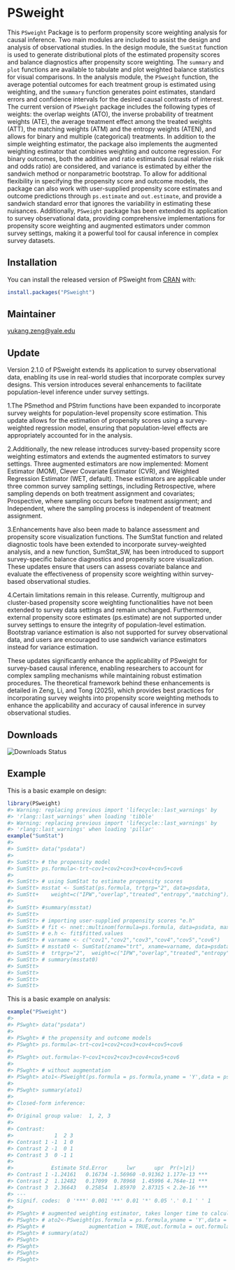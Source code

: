 
<!-- README.md is generated from README.Rmd. Please edit that file -->


# PSweight

This `PSweight` Package is to perform propensity score weighting
analysis for causal inference. Two main modules are included to assist
the design and analysis of observational studies. In the design module,
the `SumStat` function is used to generate distributional plots of the
estimated propensity scores and balance diagnostics after propensity
score weighting. The `summary` and `plot` functions are available to
tabulate and plot weighted balance statistics for visual comparisons. In
the analysis module, the `PSweight` function, the average potential
outcomes for each treatment group is estimated using weighting, and the
`summary` function generates point estimates, standard errors and
confidence intervals for the desired causal contrasts of interest. The
current version of `PSweight` package includes the following types of
weights: the overlap weights (ATO), the inverse probability of treatment
weights (ATE), the average treatment effect among the treated weights
(ATT), the matching weights (ATM) and the entropy weights (ATEN), and
allows for binary and multiple (categorical) treatments. In addition to
the simple weighting estimator, the package also implements the
augmented weighting estimator that combines weighting and outcome
regression. For binary outcomes, both the additive and ratio estimands
(causal relative risk and odds ratio) are considered, and variance is
estimated by either the sandwich method or nonparametric bootstrap. To
allow for additional flexibility in specifying the propensity score and
outcome models, the package can also work with user-supplied propensity
score estimates and outcome predictions through `ps.estimate` and
`out.estimate`, and provide a sandwich standard error that ignores the
variability in estimating these nuisances. Additionally, `PSweight` package has been extended its application to survey observational data, providing comprehensive implementations for propensity score weighting and augmented estimators under common survey settings, making it a powerful tool for causal inference in complex survey datasets.


## Installation

You can install the released version of PSweight from
[CRAN](https://CRAN.R-project.org) with:

``` r
install.packages("PSweight")
```

## Maintainer

yukang.zeng@yale.edu

## Update

Version 2.1.0 of PSweight extends its application to survey observational data, enabling its use in real-world studies that incorporate complex survey designs. This version introduces several enhancements to facilitate population-level inference under survey settings.

1.The PSmethod and PStrim functions have been expanded to incorporate survey weights for population-level propensity score estimation. This update allows for the estimation of propensity scores using a survey-weighted regression model, ensuring that population-level effects are appropriately accounted for in the analysis.

2.Additionally, the new release introduces survey-based propensity score weighting estimators and extends the augmented estimators to survey settings. Three augmented estimators are now implemented: Moment Estimator (MOM), Clever Covariate Estimator (CVR), and Weighted Regression Estimator (WET, default). These estimators are applicable under three common survey sampling settings, including Retrospective, where sampling depends on both treatment assignment and covariates; Prospective, where sampling occurs before treatment assignment; and Independent, where the sampling process is independent of treatment assignment.

3.Enhancements have also been made to balance assessment and propensity score visualization functions. The SumStat function and related diagnostic tools have been extended to incorporate survey-weighted analysis, and a new function, SumStat_SW, has been introduced to support survey-specific balance diagnostics and propensity score visualization. These updates ensure that users can assess covariate balance and evaluate the effectiveness of propensity score weighting within survey-based observational studies.

4.Certain limitations remain in this release. Currently, multigroup and cluster-based propensity score weighting functionalities have not been extended to survey data settings and remain unchanged. Furthermore, external propensity score estimates (ps.estimate) are not supported under survey settings to ensure the integrity of population-level estimation. Bootstrap variance estimation is also not supported for survey observational data, and users are encouraged to use sandwich variance estimators instead for variance estimation.

These updates significantly enhance the applicability of PSweight for survey-based causal inference, enabling researchers to account for complex sampling mechanisms while maintaining robust estimation procedures. The theoretical framework behind these enhancements is detailed in Zeng, Li, and Tong (2025), which provides best practices for incorporating survey weights into propensity score weighting methods to enhance the applicability and accuracy of causal inference in survey observational studies.

## Downloads

![Downloads
Status](https://cranlogs.r-pkg.org/badges/grand-total/PSweight)

## Example

This is a basic example on design:

``` r
library(PSweight)
#> Warning: replacing previous import 'lifecycle::last_warnings' by
#> 'rlang::last_warnings' when loading 'tibble'
#> Warning: replacing previous import 'lifecycle::last_warnings' by
#> 'rlang::last_warnings' when loading 'pillar'
example("SumStat")
#> 
#> SumStt> data("psdata")
#> 
#> SumStt> # the propensity model
#> SumStt> ps.formula<-trt~cov1+cov2+cov3+cov4+cov5+cov6
#> 
#> SumStt> # using SumStat to estimate propensity scores
#> SumStt> msstat <- SumStat(ps.formula, trtgrp="2", data=psdata,
#> SumStt+    weight=c("IPW","overlap","treated","entropy","matching"))
#> 
#> SumStt> #summary(msstat)
#> SumStt> 
#> SumStt> # importing user-supplied propensity scores "e.h"
#> SumStt> # fit <- nnet::multinom(formula=ps.formula, data=psdata, maxit=500, trace=FALSE)
#> SumStt> # e.h <- fit$fitted.values
#> SumStt> # varname <- c("cov1","cov2","cov3","cov4","cov5","cov6")
#> SumStt> # msstat0 <- SumStat(zname="trt", xname=varname, data=psdata, ps.estimate=e.h,
#> SumStt> #  trtgrp="2",  weight=c("IPW","overlap","treated","entropy","matching"))
#> SumStt> # summary(msstat0)
#> SumStt> 
#> SumStt> 
#> SumStt> 
#> SumStt>
```

This is a basic example on analysis:

``` r
example("PSweight")
#> 
#> PSwght> data("psdata")
#> 
#> PSwght> # the propensity and outcome models
#> PSwght> ps.formula<-trt~cov1+cov2+cov3+cov4+cov5+cov6
#> 
#> PSwght> out.formula<-Y~cov1+cov2+cov3+cov4+cov5+cov6
#> 
#> PSwght> # without augmentation
#> PSwght> ato1<-PSweight(ps.formula = ps.formula,yname = 'Y',data = psdata,weight = 'overlap')
#> 
#> PSwght> summary(ato1)
#> 
#> Closed-form inference: 
#> 
#> Original group value:  1, 2, 3 
#> 
#> Contrast: 
#>             1  2 3
#> Contrast 1 -1  1 0
#> Contrast 2 -1  0 1
#> Contrast 3  0 -1 1
#> 
#>            Estimate Std.Error      lwr      upr  Pr(>|z|)    
#> Contrast 1 -1.24161   0.16734 -1.56960 -0.91362 1.177e-13 ***
#> Contrast 2  1.12482   0.17099  0.78968  1.45996 4.764e-11 ***
#> Contrast 3  2.36643   0.25854  1.85970  2.87315 < 2.2e-16 ***
#> ---
#> Signif. codes:  0 '***' 0.001 '**' 0.01 '*' 0.05 '.' 0.1 ' ' 1
#> 
#> PSwght> # augmented weighting estimator, takes longer time to calculate sandwich variance
#> PSwght> # ato2<-PSweight(ps.formula = ps.formula,yname = 'Y',data = psdata,
#> PSwght> #              augmentation = TRUE,out.formula = out.formula,family = 'gaussian',weight = 'overlap')
#> PSwght> # summary(ato2)
#> PSwght> 
#> PSwght> 
#> PSwght> 
#> PSwght>
```

